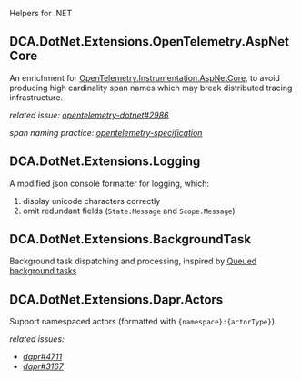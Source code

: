 
Helpers for .NET

## DCA.DotNet.Extensions.OpenTelemetry.AspNetCore

An enrichment for [OpenTelemetry.Instrumentation.AspNetCore](https://github.com/open-telemetry/opentelemetry-dotnet/blob/main/src/OpenTelemetry.Instrumentation.AspNetCore/README.md), to avoid producing high cardinality span names which may break distributed tracing infrastructure.

*related issue: [opentelemetry-dotnet#2986](https://github.com/open-telemetry/opentelemetry-dotnet/issues/2986)*

*span naming practice: [opentelemetry-specification](https://github.com/open-telemetry/opentelemetry-specification/blob/main/specification/trace/api.md#span)*

## DCA.DotNet.Extensions.Logging

A modified json console formatter for logging, which:
1. display unicode characters correctly
2. omit redundant fields (`State.Message` and `Scope.Message`)

## DCA.DotNet.Extensions.BackgroundTask

Background task dispatching and processing, inspired by [Queued background tasks](https://docs.microsoft.com/en-us/aspnet/core/fundamentals/host/hosted-services?view=aspnetcore-6.0&tabs=visual-studio#queued-background-tasks)

## DCA.DotNet.Extensions.Dapr.Actors

Support namespaced actors (formatted with `{namespace}:{actorType}`).

*related issues:*
* *[dapr#4711](https://github.com/dapr/dapr/issues/4711)*
* *[dapr#3167](https://github.com/dapr/dapr/issues/3167)*

